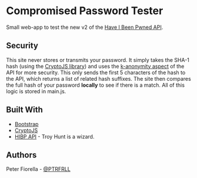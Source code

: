 # Compromised Password Tester

Small web-app to test the new v2 of the [Have I Been Pwned API](https://haveibeenpwned.com/API/v2).

## Security 
This site never stores or transmits your password. It simply takes the SHA-1 hash (using the [CryptoJS library](https://code.google.com/archive/p/crypto-js/)) and uses the [k-anonymity aspect](https://haveibeenpwned.com/API/v2#SearchingPwnedPasswordsByRange) of the API for more security. This only sends the first 5 characters of the hash to the API, which returns a list of related hash suffixes. The site then compares the full hash of your password **locally** to see if there is a match. All of this logic is stored in main.js. 

## Built With

* [Bootstrap](https://getbootstrap.com/)
* [CryptoJS](https://code.google.com/archive/p/crypto-js/)
* [HIBP API](https://haveibeenpwned.com/API/v2) - Troy Hunt is a wizard. 


## Authors
Peter Fiorella - [@PTRFRLL](https://twitter.com/PTRFRLL)